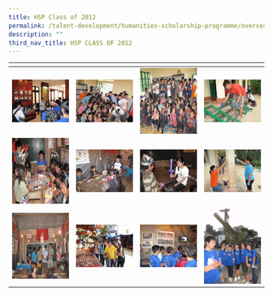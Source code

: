 ```yaml
---
title: HSP Class of 2012
permalink: /talent-development/humanities-scholarship-programme/overseasexposure-education-gallery/2012/
description: ""
third_nav_title: HSP CLASS OF 2012
---
```

<table>
<thead>
  <tr>
    <th style="width:200px"></th>
    <th style="width:200px"></th>
    <th style="width:200px"></th>
		<th style="width:200px"></th>
  </tr>
</thead>
<tbody>
  <tr>
    <td style ="text-align:center"><a href="/images/Class%20of%202012%201.jpeg"> <img src="/images/Class%20of%202012%201.jpeg" style="width:200px"></a></td>
    <td style ="text-align:center"><a href="/images/Class%20of%202012%202.jpeg"> <img src="/images/Class%20of%202012%202.jpeg" style="width:200px"></a></td>
    <td style ="text-align:center"><a href="/images/Class%20of%202012%203.jpeg"> <img src="/images/Class%20of%202012%203.jpeg" style="width:200px; height: 130px"></a></td>
    <td style ="text-align:center"><a href="/images/Class%20of%202012%204.jpeg"> <img src="/images/Class%20of%202012%204.jpeg" style="width:200px"></a></td>
  </tr>
   <tr>
    <td style ="text-align:center"><a href="/images/Class%20of%202012%205.jpeg"> <img src="/images/Class%20of%202012%205.jpeg" style="width:200px; height: 130px"></a></td>
    <td style ="text-align:center"><a href="/images/Class%20of%202012%206.jpeg"> <img src="/images/Class%20of%202012%206.jpeg" style="width:200px"></a></td>
    <td style ="text-align:center"><a href="/images/Class%20of%202012%207.jpeg"> <img src="/images/Class%20of%202012%207.jpeg" style="width:200px"></a></td>
    <td style ="text-align:center"><a href="/images/Class%20of%202012%208.jpeg"> <img src="/images/Class%20of%202012%208.jpeg" style="width:200px"></a></td>
  </tr>
	<tr>
    <td style ="text-align:center"><a href="/images/Class%20of%202012%209.jpeg"> <img src="/images/Class%20of%202012%209.jpeg" style="width:200px; height: 130px"></a></td>
    <td style ="text-align:center"><a href="/images/Class%20of%202012%2010.jpeg"> <img src="/images/Class%20of%202012%2010.jpeg" style="width:200px"></a></td>
		<td style ="text-align:center"><a href="/images/Class%20of%202012%2011.jpeg"> <img src="/images/Class%20of%202012%2011.jpeg" style="width:200px"></a></td>
		<td style ="text-align:center"><a href="/images/Class%20of%202012%2012.jpeg"> <img src="/images/Class%20of%202012%2012.jpeg" style="width:200px"></a></td>
	</tr>
</tbody>
</table>